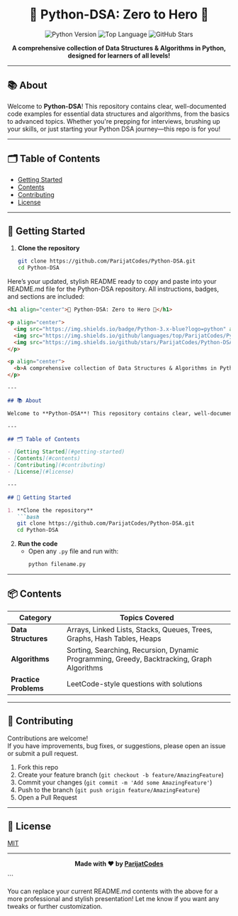 <h1 align="center">🐍 Python-DSA: Zero to Hero 🚀</h1>

<p align="center">
  <img src="https://img.shields.io/badge/Python-3.x-blue?logo=python" alt="Python Version">
  <img src="https://img.shields.io/github/languages/top/ParijatCodes/Python-DSA" alt="Top Language">
  <img src="https://img.shields.io/github/stars/ParijatCodes/Python-DSA?style=social" alt="GitHub Stars">
</p>

<p align="center">
  <b>A comprehensive collection of Data Structures & Algorithms in Python, designed for learners of all levels!</b>
</p>

---

## 📚 About

Welcome to **Python-DSA**! This repository contains clear, well-documented code examples for essential data structures and algorithms, from the basics to advanced topics. Whether you're prepping for interviews, brushing up your skills, or just starting your Python DSA journey—this repo is for you!

---

## 🗂️ Table of Contents

- [Getting Started](#getting-started)
- [Contents](#contents)
- [Contributing](#contributing)
- [License](#license)

---

## 🚀 Getting Started

1. **Clone the repository**
   ```bash
   git clone https://github.com/ParijatCodes/Python-DSA.git
   cd Python-DSA
Here’s your updated, stylish README ready to copy and paste into your README.md file for the Python-DSA repository. All instructions, badges, and sections are included:

```markdown
<h1 align="center">🐍 Python-DSA: Zero to Hero 🚀</h1>

<p align="center">
  <img src="https://img.shields.io/badge/Python-3.x-blue?logo=python" alt="Python Version">
  <img src="https://img.shields.io/github/languages/top/ParijatCodes/Python-DSA" alt="Top Language">
  <img src="https://img.shields.io/github/stars/ParijatCodes/Python-DSA?style=social" alt="GitHub Stars">
</p>

<p align="center">
  <b>A comprehensive collection of Data Structures & Algorithms in Python, designed for learners of all levels!</b>
</p>

---

## 📚 About

Welcome to **Python-DSA**! This repository contains clear, well-documented code examples for essential data structures and algorithms, from the basics to advanced topics. Whether you're prepping for interviews, brushing up your skills, or just starting your Python DSA journey—this repo is for you!

---

## 🗂️ Table of Contents

- [Getting Started](#getting-started)
- [Contents](#contents)
- [Contributing](#contributing)
- [License](#license)

---

## 🚀 Getting Started

1. **Clone the repository**
   ```bash
   git clone https://github.com/ParijatCodes/Python-DSA.git
   cd Python-DSA
   ```

2. **Run the code**
   - Open any `.py` file and run with:
     ```bash
     python filename.py
     ```

---

## 📦 Contents

| Category              | Topics Covered                                     |
|-----------------------|---------------------------------------------------|
| **Data Structures**   | Arrays, Linked Lists, Stacks, Queues, Trees, Graphs, Hash Tables, Heaps |
| **Algorithms**        | Sorting, Searching, Recursion, Dynamic Programming, Greedy, Backtracking, Graph Algorithms |
| **Practice Problems** | LeetCode-style questions with solutions           |

---

## 🤝 Contributing

Contributions are welcome!  
If you have improvements, bug fixes, or suggestions, please open an issue or submit a pull request.

1. Fork this repo
2. Create your feature branch (`git checkout -b feature/AmazingFeature`)
3. Commit your changes (`git commit -m 'Add some AmazingFeature'`)
4. Push to the branch (`git push origin feature/AmazingFeature`)
5. Open a Pull Request

---

## 📄 License

[MIT](LICENSE)

---

<p align="center">
  <b>Made with ❤️ by <a href="https://github.com/ParijatCodes">ParijatCodes</a></b>
</p>
```

You can replace your current README.md contents with the above for a more professional and stylish presentation! Let me know if you want any tweaks or further customization.
